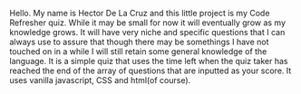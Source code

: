 Hello. My name is Hector De La Cruz and this little project is my Code Refresher quiz. While it may be small for now it will eventually grow as my knowledge grows. It will have very niche and specific questions that I can always use to assure that though there may be somethings I have not touched on in a while I will still retain some general knowledge of the language. It is a simple quiz that uses the time left when the quiz taker has reached the end of the array of questions that are inputted as your score. It uses vanilla javascript, CSS and html(of course).
